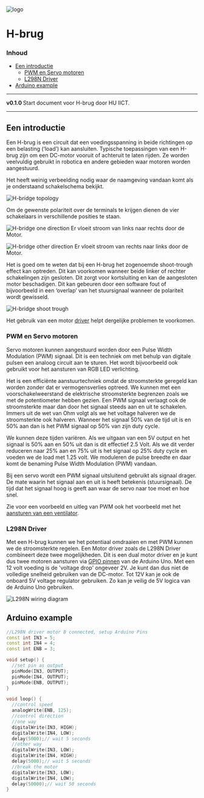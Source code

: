 ![logo](./img/) [](logo-id)

# H-brug[](title-id) <!-- omit in toc -->

### Inhoud[](toc-id) <!-- omit in toc -->

- [Een introductie](#een-introductie)
  - [PWM en Servo motoren](#pwm-en-servo-motoren)
  - [L298N Driver](#l298n-driver)
- [Arduino example](#arduino-example)

---

**v0.1.0 [](version-id)** Start document voor H-brug door HU IICT[](author-id).

---

## Een introductie

Een H-brug is een circuit dat een voedingsspanning in beide richtingen op een belasting (‘load’) kan aansluiten. Typische toepassingen van een H-brug zijn om een DC-motor vooruit of achteruit te laten rijden. Ze worden veelvuldig gebruikt in robotica en andere gebieden waar motoren worden aangestuurd. 

Het heeft weinig verbeelding nodig waar de naamgeving vandaan komt als je onderstaand schakelschema bekijkt.

![H-bridge topology](./img/H-bridge-topology.png)

Om de gewenste polariteit over de terminals te krijgen dienen de vier schakelaars in verschillende posities te staan.

![H-bridge one direction](./img/H-bridge-one-direction.png)
Er vloeit stroom van links naar rechts door de Motor.

![H-bridge other direction](./img/H-bridge-other-direction.png)
Er vloeit stroom van rechts naar links door de Motor.

Het is goed om te weten dat bij een H-brug het zogenoemde shoot-trough effect kan optreden. Dit kan voorkomen wanneer beide linker of rechter schakelingen zijn gesloten. Dit zorgt voor kortsluiting en kan de aangesloten motor beschadigen. Dit kan gebeuren door een software fout of bijvoorbeeld in een ‘overlap’ van het stuursignaal wanneer de polariteit wordt gewisseld.

![H-bridge shoot trough](./img/H-bridge-shoot-trough.png)

Het gebruik van een motor [driver](#l298n-driver) helpt dergelijke problemen te voorkomen.

### PWM en Servo motoren

Servo motoren kunnen aangestuurd worden door een Pulse Width Modulation (PWM) signaal. Dit is een techniek om met behulp van digitale pulsen een analoog circuit aan te sturen. Het wordt bijvoorbeeld ook gebruikt voor het aansturen van RGB LED verlichting. 

Het is een efficiënte aanstuurtechniek omdat de stroomsterkte geregeld kan worden zonder dat er vermogensverlies optreed. We kunnen met een voorschakelweerstand de elektrische stroomsterkte begrenzen zoals we met de potentiometer hebben gezien. Een PWM signaal verlaagt ook de stroomsterkte maar dan door het signaal steeds aan en uit te schakelen. Immers uit de wet van Ohm volgt als we het voltage halveren we de stroomsterkte ook halveren. Wanneer het signaal 50% van de tijd uit is en 50% aan dan is het PWM signaal op 50% van zijn duty cycle.

We kunnen deze tijden variëren. Als we uitgaan van een 5V output en het signaal is 50% aan en 50% uit dan is dit effectief 2.5 Volt. Als we dit verder reduceren naar 25% aan en 75% uit is het signaal op 25% duty cycle en voeden we de load met 1.25 volt. We moduleren de pulse breedte en daar komt de benaming Pulse Width Modulation (PWM) vandaan.

Bij een servo wordt een PWM signaal uitsluitend gebruikt als signaal drager. De mate waarin het signaal aan en uit is heeft betekenis (stuursignaal). De tijd dat het signaal hoog is geeft aan waar de servo naar toe moet en hoe snel.

Zie voor een voorbeeld en uitleg van PWM ook het voorbeeld met het [aansturen van een ventilator](../../communicatie/analoog-en-digitaal/DAC/README.md).

### L298N Driver

Met een H-brug kunnen we het potentiaal omdraaien en met PWM kunnen we de stroomsterkte regelen. Een Motor driver zoals de L298N Driver combineert deze twee mogelijkheden. Dit is een dual motor driver en je kunt dus twee motoren aansturen via [GPIO pinnen](../../communicatie/analoog-en-digitaal/README.md) van de Arduino Uno. Met een 12 volt voeding is de 'voltage drop' ongeveer 2V. Je kunt dan dus niet de volledige snelheid gebruiken van de DC-motor. Tot 12V kan je ook de onboard 5V voltage regulator gebruiken. Zo kan je veilig de 5V logica van de Arduino Uno gebruiken.

![L298N wiring diagram](./img/L298N_bb.png)

## Arduino example

```cpp
//L298N driver motor B connected, setup Arduino Pins
const int IN3 = 5;
const int IN4 = 4;
const int ENB = 3;

void setup() {
  //set pin as output
  pinMode(IN3, OUTPUT);
  pinMode(IN4, OUTPUT);
  pinMode(ENB, OUTPUT);
}

void loop() {
  //control speed
  analogWrite(ENB, 125); 
  //control direction
  //one way 
  digitalWrite(IN3, HIGH);
  digitalWrite(IN4, LOW);
  delay(5000);// wait 5 seconds
  //other way
  digitalWrite(IN3, LOW);
  digitalWrite(IN4, HIGH);
  delay(5000);// wait 5 seconds
  //break the motor
  digitalWrite(IN3, LOW);
  digitalWrite(IN4, LOW);
  delay(50000);// wait 50 seconds
}
```